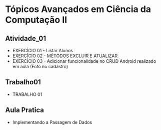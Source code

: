 # Tópicos Avançados em Ciência da Computação II

## Atividade_01
- EXERCÍCIO 01 - Listar Alunos
- EXERCÍCIO 02 - MÉTODOS EXCLUIR E ATUALIZAR
- EXERCÍCIO 03 - Adicionar funcionalidade no CRUD Android realizado em aula (Foto no cadastro)

## Trabalho01
- TRABALHO 01

## Aula Pratica
- Implementando a Passagem de Dados 
